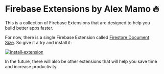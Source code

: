 # Firebase Extensions by Alex Mamo 🔥

This is a collection of Firebase Extensions that are designed to help you build better apps faster.

For now, there is a single Firebase Extension called [Firestore Document Size][1]. So give it a try and install it:

[![install-extension][2]][3]

In the future, there will also be other extensions that will help you save time and increase productivity.

[1]: https://github.com/alexmamo/firebase-extensions/tree/main/firestore-document-size
[2]: https://i.ibb.co/XWtkZTV/intall-firebase-extension-button.png
[3]: https://console.firebase.google.com/project/_/extensions/install?ref=alex-mamo/firestore-document-size
